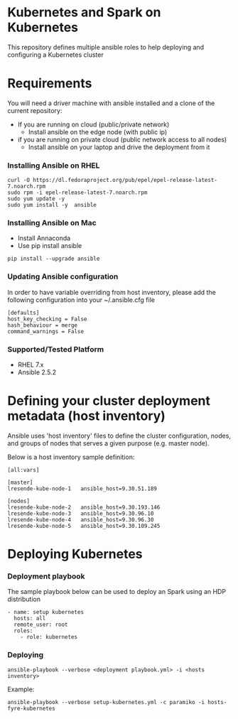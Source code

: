 # Kubernetes and Spark on Kubernetes

This repository defines multiple ansible roles to help deploying and configuring a Kubernetes cluster

# Requirements

You will need a driver machine with ansible installed and a clone of the current repository:

* If you are running on cloud (public/private network)
  * Install ansible on the edge node (with public ip)
* if you are running on private cloud (public network access to all nodes)
  * Install ansible on your laptop and drive the deployment from it

### Installing Ansible on RHEL

```
curl -O https://dl.fedoraproject.org/pub/epel/epel-release-latest-7.noarch.rpm
sudo rpm -i epel-release-latest-7.noarch.rpm
sudo yum update -y
sudo yum install -y  ansible
```

### Installing Ansible on Mac

* Install Annaconda
* Use pip install ansible

```
pip install --upgrade ansible
```

### Updating Ansible configuration

In order to have variable overriding from host inventory, please add the following configuration into your ~/.ansible.cfg file

```
[defaults]
host_key_checking = False
hash_behaviour = merge
command_warnings = False
```

### Supported/Tested Platform

* RHEL 7.x
* Ansible 2.5.2


# Defining your cluster deployment metadata (host inventory)

Ansible uses 'host inventory' files to define the cluster configuration, nodes, and groups of nodes
that serves a given purpose (e.g. master node).

Below is a host inventory sample definition:

```
[all:vars]

[master]
lresende-kube-node-1   ansible_host=9.30.51.189

[nodes]
lresende-kube-node-2   ansible_host=9.30.193.146
lresende-kube-node-3   ansible_host=9.30.96.10
lresende-kube-node-4   ansible_host=9.30.96.30
lresende-kube-node-5   ansible_host=9.30.109.245
```

# Deploying Kubernetes

### Deployment playbook

The sample playbook below can be used to deploy an Spark using an HDP distribution

```
- name: setup kubernetes
  hosts: all
  remote_user: root
  roles:
    - role: kubernetes

```

### Deploying

```
ansible-playbook --verbose <deployment playbook.yml> -i <hosts inventory>
```

Example:

```
ansible-playbook --verbose setup-kubernetes.yml -c paramiko -i hosts-fyre-kubernetes
```
